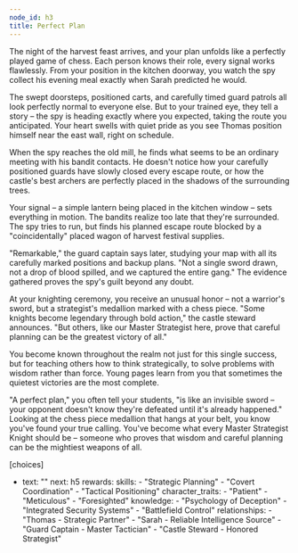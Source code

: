 ```yaml
---
node_id: h3
title: Perfect Plan
---
```


The night of the harvest feast arrives, and your plan unfolds like a perfectly played game of chess. Each person knows their role, every signal works flawlessly. From your position in the kitchen doorway, you watch the spy collect his evening meal exactly when Sarah predicted he would.

The swept doorsteps, positioned carts, and carefully timed guard patrols all look perfectly normal to everyone else. But to your trained eye, they tell a story – the spy is heading exactly where you expected, taking the route you anticipated. Your heart swells with quiet pride as you see Thomas position himself near the east wall, right on schedule.

When the spy reaches the old mill, he finds what seems to be an ordinary meeting with his bandit contacts. He doesn't notice how your carefully positioned guards have slowly closed every escape route, or how the castle's best archers are perfectly placed in the shadows of the surrounding trees.

Your signal – a simple lantern being placed in the kitchen window – sets everything in motion. The bandits realize too late that they're surrounded. The spy tries to run, but finds his planned escape route blocked by a "coincidentally" placed wagon of harvest festival supplies.

"Remarkable," the guard captain says later, studying your map with all its carefully marked positions and backup plans. "Not a single sword drawn, not a drop of blood spilled, and we captured the entire gang." The evidence gathered proves the spy's guilt beyond any doubt.

At your knighting ceremony, you receive an unusual honor – not a warrior's sword, but a strategist's medallion marked with a chess piece. "Some knights become legendary through bold action," the castle steward announces. "But others, like our Master Strategist here, prove that careful planning can be the greatest victory of all."

You become known throughout the realm not just for this single success, but for teaching others how to think strategically, to solve problems with wisdom rather than force. Young pages learn from you that sometimes the quietest victories are the most complete.

"A perfect plan," you often tell your students, "is like an invisible sword – your opponent doesn't know they're defeated until it's already happened." Looking at the chess piece medallion that hangs at your belt, you know you've found your true calling. You've become what every Master Strategist Knight should be – someone who proves that wisdom and careful planning can be the mightiest weapons of all.

[choices]
- text: ""
  next: h5
  rewards:
    skills: 
      - "Strategic Planning"
      - "Covert Coordination"
      - "Tactical Positioning"
    character_traits:
      - "Patient"
      - "Meticulous"
      - "Foresighted"
    knowledge:
      - "Psychology of Deception"
      - "Integrated Security Systems"
      - "Battlefield Control"
    relationships:
      - "Thomas - Strategic Partner"
      - "Sarah - Reliable Intelligence Source"
      - "Guard Captain - Master Tactician"
      - "Castle Steward - Honored Strategist"
